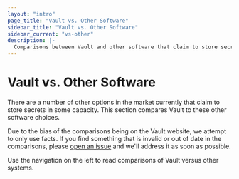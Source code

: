 ```yaml
---
layout: "intro"
page_title: "Vault vs. Other Software"
sidebar_title: "Vault vs. Other Software"
sidebar_current: "vs-other"
description: |-
  Comparisons between Vault and other software that claim to store secrets in some capacity.
---
```


# Vault vs. Other Software

There are a number of other options in the market currently that claim
to store secrets in some capacity. This section compares Vault to these
other software choices.

Due to the bias of the comparisons being on the Vault website, we attempt
to only use facts. If you find something that is invalid or out of date
in the comparisons, please
[open an issue](https://github.com/hashicorp/vault/issues) and we'll
address it as soon as possible.

Use the navigation on the left to read comparisons of Vault versus other
systems.
